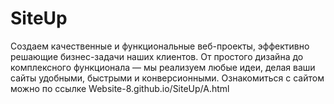 # SiteUp
Создаем качественные и функциональные веб-проекты, эффективно решающие бизнес-задачи наших клиентов. От простого дизайна до комплексного функционала — мы реализуем любые идеи, делая ваши сайты удобными, быстрыми и конверсионными.
Ознакомиться с сайтом можно по ссылке Website-8.github.io/SiteUp/A.html
